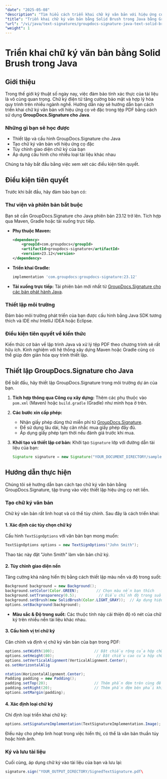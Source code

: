 ```yaml
---
"date": "2025-05-08"
"description": "Tìm hiểu cách triển khai chữ ký văn bản với hiệu ứng cọ vẽ đặc trong PDF bằng GroupDocs.Signature cho Java. Nâng cao tính bảo mật tài liệu và đơn giản hóa quy trình ký số của bạn."
"title": "Triển khai chữ ký văn bản bằng Solid Brush trong Java bằng GroupDocs.Signature"
"url": "/vi/java/text-signatures/groupdocs-signature-java-text-solid-brush/"
"weight": 1
---
```


# Triển khai chữ ký văn bản bằng Solid Brush trong Java

## Giới thiệu

Trong thế giới kỹ thuật số ngày nay, việc đảm bảo tính xác thực của tài liệu là vô cùng quan trọng. Chữ ký điện tử tăng cường bảo mật và hợp lý hóa quy trình trên nhiều ngành nghề. Hướng dẫn này sẽ hướng dẫn bạn cách triển khai chữ ký văn bản với hiệu ứng cọ vẽ đặc trong tệp PDF bằng cách sử dụng **GroupDocs.Signature cho Java**.

### Những gì bạn sẽ học được
- Thiết lập và cấu hình GroupDocs.Signature cho Java
- Tạo chữ ký văn bản với hiệu ứng cọ đặc
- Tùy chỉnh giao diện chữ ký của bạn
- Áp dụng cấu hình cho nhiều loại tài liệu khác nhau

Chúng ta hãy bắt đầu bằng việc xem xét các điều kiện tiên quyết.

## Điều kiện tiên quyết

Trước khi bắt đầu, hãy đảm bảo bạn có:

### Thư viện và phiên bản bắt buộc
Bạn sẽ cần GroupDocs.Signature cho Java phiên bản 23.12 trở lên. Tích hợp qua Maven, Gradle hoặc tải xuống trực tiếp.

- **Phụ thuộc Maven:**
  
  ```xml
  <dependency>
      <groupId>com.groupdocs</groupId>
      <artifactId>groupdocs-signature</artifactId>
      <version>23.12</version>
  </dependency>
  ```

- **Triển khai Gradle:**
  
  ```gradle
  implementation 'com.groupdocs:groupdocs-signature:23.12'
  ```

- **Tải xuống trực tiếp:** 
  Tải phiên bản mới nhất từ [GroupDocs.Signature cho các bản phát hành Java](https://releases.groupdocs.com/signature/java/).

### Thiết lập môi trường
Đảm bảo môi trường phát triển của bạn được cấu hình bằng Java SDK tương thích và IDE như IntelliJ IDEA hoặc Eclipse.

### Điều kiện tiên quyết về kiến thức
Kiến thức cơ bản về lập trình Java và xử lý tệp PDF theo chương trình sẽ rất hữu ích. Kinh nghiệm với hệ thống xây dựng Maven hoặc Gradle cũng có thể giúp đơn giản hóa quy trình thiết lập.

## Thiết lập GroupDocs.Signature cho Java
Để bắt đầu, hãy thiết lập GroupDocs.Signature trong môi trường dự án của bạn.

1. **Tích hợp thông qua Công cụ xây dựng:**
   Thêm các phụ thuộc vào `pom.xml` (Maven) hoặc `build.gradle` (Gradle) như minh họa ở trên.

2. **Các bước xin cấp phép:**
   - Nhận giấy phép dùng thử miễn phí từ [GroupDocs.Signature](https://purchase.groupdocs.com/buy).
   - Để sử dụng lâu dài, hãy cân nhắc mua giấy phép đầy đủ.
   - Áp dụng giấy phép tạm thời nếu đánh giá trước khi mua.

3. **Khởi tạo và thiết lập cơ bản:**
   Khởi tạo `Signature` lớp với đường dẫn tài liệu của bạn:
   
   ```java
   Signature signature = new Signature("YOUR_DOCUMENT_DIRECTORY/sample.pdf");
   ```

## Hướng dẫn thực hiện
Chúng tôi sẽ hướng dẫn bạn cách tạo chữ ký văn bản bằng GroupDocs.Signature, tập trung vào việc thiết lập hiệu ứng cọ nét liền.

### Tạo chữ ký văn bản
Chữ ký văn bản rất linh hoạt và có thể tùy chỉnh. Sau đây là cách triển khai:

#### 1. Xác định các tùy chọn chữ ký
Cấu hình `TextSignOptions` với văn bản bạn mong muốn:

```java
TextSignOptions options = new TextSignOptions("John Smith");
```
Thao tác này đặt "John Smith" làm văn bản chữ ký.

#### 2. Tùy chỉnh giao diện nền
Tăng cường khả năng hiển thị bằng cách thiết lập màu nền và độ trong suốt:

```java
Background background = new Background();
background.setColor(Color.GREEN);        // Chọn màu nền bạn thích
background.setTransparency(0.5);          // Điều chỉnh độ trong suốt để có tầm nhìn tốt hơn
background.setBrush(new SolidBrush(Color.LIGHT_GRAY));  // Áp dụng hiệu ứng cọ đặc
options.setBackground(background);
```

- **Màu sắc & Độ trong suốt:** Các thuộc tính này cải thiện độ rõ nét của chữ ký trên nhiều nền tài liệu khác nhau.

#### 3. Cấu hình vị trí chữ ký
Căn chỉnh và định vị chữ ký văn bản của bạn trong PDF:

```java
options.setWidth(100);                  // Đặt chiều rộng của hộp chữ ký
options.setHeight(80);                   // Đặt chiều cao của hộp chữ ký
options.setVerticalAlignment(VerticalAlignment.Center);
os.setHorizontalAlig

ntation(HorizontalAlignment.Center);
Padding padding = new Padding();
padding.setTop(20);                     // Thêm phần đệm trên cùng để có khoảng cách tốt hơn
padding.setRight(20);                   // Thêm phần đệm bên phải khi cần thiết
options.setMargin(padding);
```

#### 4. Xác định loại chữ ký
Chỉ định loại triển khai chữ ký:

```java
options.setSignatureImplementation(TextSignatureImplementation.Image);
```
Điều này cho phép linh hoạt trong việc hiển thị, có thể là văn bản thuần túy hoặc hình ảnh.

### Ký và lưu tài liệu
Cuối cùng, áp dụng chữ ký vào tài liệu của bạn và lưu lại:

```java
signature.sign("YOUR_OUTPUT_DIRECTORY/SignedTextSignature.pdf\